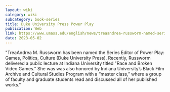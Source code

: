 ```yaml
---
layout: wiki
category: wiki
subcategory: book-series
title: Duke University Press Power Play
publication: Web
link: https://www.umass.edu/english/news/treaandrea-russworm-named-series-editor-power-play-games-politics-culture
date: 2023-05-02
---
```


"TreaAndrea M. Russworm has been named the Series Editor of Power Play: Games, Politics, Culture (Duke University Press). Recently, Russworm delivered a public lecture at Indiana University titled "Race and Broken Video Games." She was was also honored by Indiana University’s Black Film Archive and Cultural Studies Program with a “master class,” where a group of faculty and graduate students read and discussed all of her published works."
